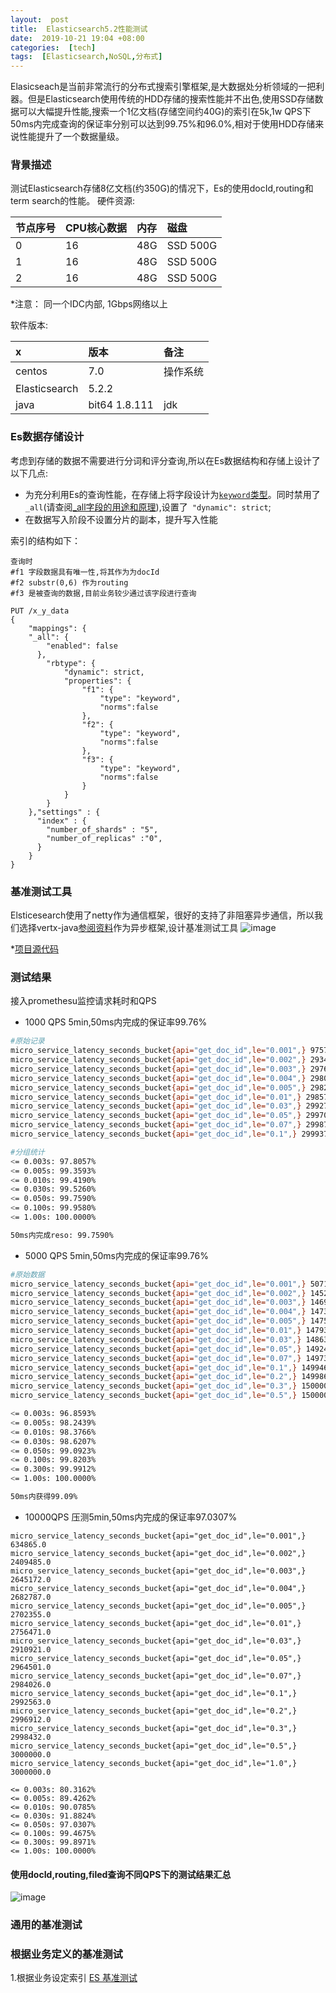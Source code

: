 ```yaml
---
layout:  post
title:  Elasticsearch5.2性能测试
date:  2019-10-21 19:04 +08:00
categories:  [tech]
tags:  [Elasticsearch,NoSQL,分布式]
---
```



Elasicseach是当前非常流行的分布式搜索引擎框架,是大数据处分析领域的一把利器。但是Elasticsearch使用传统的HDD存储的搜索性能并不出色,使用SSD存储数据可以大幅提升性能,搜索一个1亿文档(存储空间约40G)的索引在5k,1w QPS下50ms内完成查询的保证率分别可以达到99.75%和96.0%,相对于使用HDD存储来说性能提升了一个数据量级。
<!-- more -->

### 背景描述
测试Elasticsearch存储8亿文档(约350G)的情况下，Es的使用docId,routing和term search的性能。
硬件资源:

<div class="datatable-begin"></div>

|节点序号| CPU核心数据| 内存| 磁盘|
|:---|:---|:---|:---|
|0   |16   |48G| SSD 500G|
|1   |16   |48G| SSD 500G|
|2   |16   |48G| SSD 500G|

<div class="datatable-end"></div>

*注意： 同一个IDC内部, 1Gbps网络以上

软件版本:

|x| 版本| 备注|
|:---|:--- |:---|
|centos| 7.0| 操作系统|
|Elasticsearch | 5.2.2 | |
|java|bit64 1.8.111| jdk|


### Es数据存储设计
考虑到存储的数据不需要进行分词和评分查询,所以在Es数据结构和存储上设计了以下几点:
- 为充分利用Es的查询性能，在存储上将字段设计为[```keyword```类型](https://www.elastic.co/guide/en/elasticsearch/reference/current/keyword.html)。同时禁用了```_all```(请查阅[_all字段的用途和原理](http://cwiki.apachecn.org/display/Elasticsearch/_all+field)),设置了``` "dynamic": strict```;
- 在数据写入阶段不设置分片的副本，提升写入性能


索引的结构如下：
```
查询时
#f1 字段数据具有唯一性,将其作为为docId
#f2 substr(0,6) 作为routing
#f3 是被查询的数据,目前业务较少通过该字段进行查询

PUT /x_y_data
{
    "mappings": {
    "_all": {
        "enabled": false
      },
        "rbtype": {
            "dynamic": strict,
            "properties": {
                "f1": {
                    "type": "keyword",
                    "norms":false
                },
                "f2": {
                    "type": "keyword",
                    "norms":false
                },
                "f3": {
                    "type": "keyword",
                    "norms":false
                }
            }
        }
    },"settings" : {
      "index" : {
        "number_of_shards" : "5",
        "number_of_replicas" :"0",
      }
    }
}
```


### 基准测试工具
Elsticesearch使用了netty作为通信框架，很好的支持了非阻塞异步通信，所以我们选择vertx-java[参阅资料](http://vertx.io)作为异步框架,设计基准测试工具
![image](http://oybm9jmsf.bkt.clouddn.com/image.png)

*[项目源代码](http://oybm9jmsf.bkt.clouddn.com/file/src-data/es5-banchmarks.rar)

### 测试结果
接入promethesu监控请求耗时和QPS

* 1000 QPS 5min,50ms内完成的保证率99.76%
```bash
#原始记录
micro_service_latency_seconds_bucket{api="get_doc_id",le="0.001",} 97577.0
micro_service_latency_seconds_bucket{api="get_doc_id",le="0.002",} 293417.0
micro_service_latency_seconds_bucket{api="get_doc_id",le="0.003",} 297628.0
micro_service_latency_seconds_bucket{api="get_doc_id",le="0.004",} 298078.0
micro_service_latency_seconds_bucket{api="get_doc_id",le="0.005",} 298257.0
micro_service_latency_seconds_bucket{api="get_doc_id",le="0.01",} 298578.0
micro_service_latency_seconds_bucket{api="get_doc_id",le="0.03",} 299277.0
micro_service_latency_seconds_bucket{api="get_doc_id",le="0.05",} 299708.0
micro_service_latency_seconds_bucket{api="get_doc_id",le="0.07",} 299874.0
micro_service_latency_seconds_bucket{api="get_doc_id",le="0.1",} 299937.0

#分组统计
<= 0.003s: 97.8057%
<= 0.005s: 99.3593%
<= 0.010s: 99.4190%
<= 0.030s: 99.5260%
<= 0.050s: 99.7590%
<= 0.100s: 99.9580%
<= 1.00s: 100.0000%

50ms内完成reso: 99.7590%

```


  * 5000 QPS 5min,50ms内完成的保证率99.76%
```bash
#原始数据
micro_service_latency_seconds_bucket{api="get_doc_id",le="0.001",} 507148.0
micro_service_latency_seconds_bucket{api="get_doc_id",le="0.002",} 1452890.0
micro_service_latency_seconds_bucket{api="get_doc_id",le="0.003",} 1469155.0
micro_service_latency_seconds_bucket{api="get_doc_id",le="0.004",} 1473658.0
micro_service_latency_seconds_bucket{api="get_doc_id",le="0.005",} 1475649.0
micro_service_latency_seconds_bucket{api="get_doc_id",le="0.01",} 1479310.0
micro_service_latency_seconds_bucket{api="get_doc_id",le="0.03",} 1486384.0
micro_service_latency_seconds_bucket{api="get_doc_id",le="0.05",} 1492447.0
micro_service_latency_seconds_bucket{api="get_doc_id",le="0.07",} 1497304.0
micro_service_latency_seconds_bucket{api="get_doc_id",le="0.1",} 1499464.0
micro_service_latency_seconds_bucket{api="get_doc_id",le="0.2",} 1499868.0
micro_service_latency_seconds_bucket{api="get_doc_id",le="0.3",} 1500000.0
micro_service_latency_seconds_bucket{api="get_doc_id",le="0.5",} 1500000.0

<= 0.003s: 96.8593%
<= 0.005s: 98.2439%
<= 0.010s: 98.3766%
<= 0.030s: 98.6207%
<= 0.050s: 99.0923%
<= 0.100s: 99.8203%
<= 0.300s: 99.9912%
<= 1.00s: 100.0000%

50ms内获得99.09%
```

  * 10000QPS 压测5min,50ms内完成的保证率97.0307%

```shell script
micro_service_latency_seconds_bucket{api="get_doc_id",le="0.001",} 634865.0
micro_service_latency_seconds_bucket{api="get_doc_id",le="0.002",} 2409485.0
micro_service_latency_seconds_bucket{api="get_doc_id",le="0.003",} 2645172.0
micro_service_latency_seconds_bucket{api="get_doc_id",le="0.004",} 2682787.0
micro_service_latency_seconds_bucket{api="get_doc_id",le="0.005",} 2702355.0
micro_service_latency_seconds_bucket{api="get_doc_id",le="0.01",} 2756471.0
micro_service_latency_seconds_bucket{api="get_doc_id",le="0.03",} 2910921.0
micro_service_latency_seconds_bucket{api="get_doc_id",le="0.05",} 2964501.0
micro_service_latency_seconds_bucket{api="get_doc_id",le="0.07",} 2984026.0
micro_service_latency_seconds_bucket{api="get_doc_id",le="0.1",} 2992563.0
micro_service_latency_seconds_bucket{api="get_doc_id",le="0.2",} 2996912.0
micro_service_latency_seconds_bucket{api="get_doc_id",le="0.3",} 2998432.0
micro_service_latency_seconds_bucket{api="get_doc_id",le="0.5",} 3000000.0
micro_service_latency_seconds_bucket{api="get_doc_id",le="1.0",} 3000000.0

<= 0.003s: 80.3162%
<= 0.005s: 89.4262%
<= 0.010s: 90.0785%
<= 0.030s: 91.8824%
<= 0.050s: 97.0307%
<= 0.100s: 99.4675%
<= 0.300s: 99.8971%
<= 1.00s: 100.0000%
```


#### 使用docId,routing,filed查询不同QPS下的测试结果汇总
![image](http://oybm9jmsf.bkt.clouddn.com/image/jpg/markdown-src/test-res.png)


### 通用的基准测试


### 根据业务定义的基准测试
1.根据业务设定索引
[ES 基准测试](https://www.microsofttranslator.com/bv.aspx?from=en&to=zh-CHS&a=https%3A%2F%2Fpeople.apache.org%2F~mikemccand%2Flucenebench%2F)

